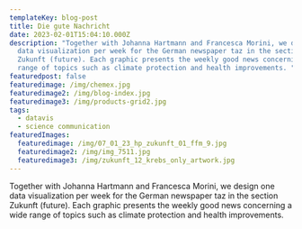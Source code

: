 ```yaml
---
templateKey: blog-post
title: Die gute Nachricht
date: 2023-02-01T15:04:10.000Z
description: "Together with Johanna Hartmann and Francesca Morini, we design one
  data visualization per week for the German newspaper taz in the section
  Zukunft (future). Each graphic presents the weekly good news concerning a wide
  range of topics such as climate protection and health improvements. "
featuredpost: false
featuredimage: /img/chemex.jpg
featuredimage2: /img/blog-index.jpg
featuredimage3: /img/products-grid2.jpg
tags:
  - datavis
  - science communication
featuredImages:
  featuredimage: /img/07_01_23_hp_zukunft_01_ffm_9.jpg
  featuredimage2: /img/img_7511.jpg
  featuredimage3: /img/zukunft_12_krebs_only_artwork.jpg
---
```

Together with Johanna Hartmann and Francesca Morini, we design one data visualization per week for the German newspaper taz in the section Zukunft (future). Each graphic presents the weekly good news concerning a wide range of topics such as climate protection and health improvements.